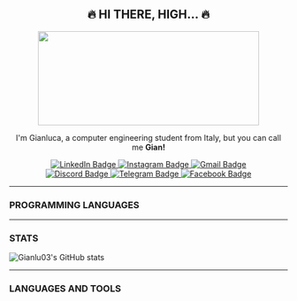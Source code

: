 <h2 align="center">🔥 HI THERE, HIGH... 🔥 </h2>

<p align="center">
    <img src="https://i.giphy.com/media/v1.Y2lkPTc5MGI3NjExdnZ0MDlrN2thY2h1bnc2endxdHB1cW9xY3Rza244aGhuODdnc2hheiZlcD12MV9pbnRlcm5hbF9naWZfYnlfaWQmY3Q9Zw/897vm5ABNbgFW/giphy.gif" width="400" height="170" />
</p>

<p align="center">
I'm Gianluca, a computer engineering student from Italy, but you can call me <b>Gian!</b>
</p>

<div id="badges" align="center">
    <a href="https://www.linkedin.com/in/gianluca-ravaglia-530812237/">
        <img src="https://img.shields.io/badge/LinkedIn-blue?style=for-the-badge&logo=linkedin&logoColor=white" alt="LinkedIn Badge"/>
    </a>
    <a href="https://www.instagram.com/gianlu_ravaglia/">
        <img src="https://img.shields.io/badge/Instagram-%23E4405F.svg?style=for-the-badge&logo=Instagram&logoColor=white" alt="Instagram Badge"/>
    </a>
    <a href="mailto:gianlurava2003@gmail.com">
        <img src="https://img.shields.io/badge/Gmail-D14836?style=for-the-badge&logo=gmail&logoColor=white" alt="Gmail Badge"/>
    </a>
        <br>
        <a href="https://discord.com/users/gnanlu">
        <img src="https://img.shields.io/badge/Discord-%235865F2.svg?style=for-the-badge&logo=discord&logoColor=white" alt="Discord Badge"/>
    </a>
    <a href="https://t.me/Gnanlu03">
        <img src="https://img.shields.io/badge/Telegram-2CA5E0?style=for-the-badge&logo=telegram&logoColor=white" alt="Telegram Badge"/>
    </a>    
    <a href="https://www.facebook.com/gianlu.rava">
        <img src="https://img.shields.io/badge/Facebook-%231877F2.svg?style=for-the-badge&logo=Facebook&logoColor=white" alt="Facebook Badge"/>
    </a>  
</div>

---
### PROGRAMMING LANGUAGES


---
### STATS
![Gianlu03's GitHub stats](https://github-readme-stats.vercel.app/api?username=Gianlu03&show_icons=true&theme=dark)

---

### LANGUAGES AND TOOLS

